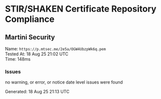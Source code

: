 # STIR/SHAKEN Certificate Repository Compliance

## Martini Security

Name: `https://p.mtsec.me/2e5a/OGW4UbzpWk6q.pem`\
Tested At: 18 Aug 25 21:02 UTC\
Time: 148ms

### Issues

no warning, or error, or notice date level issues were found

Generated: 18 Aug 25 21:13 UTC